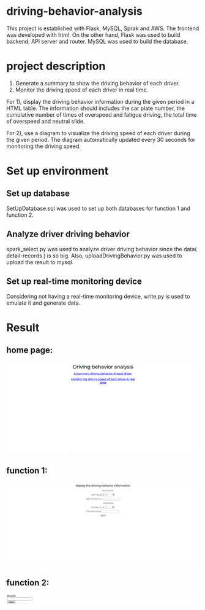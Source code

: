 # driving-behavior-analysis

This project is established with Flask, MySQL, Sprak and AWS. The frontend was developed with html. On the other hand, Flask was used to build backend, API server and router. MySQL was used to build the database. 

# project description

1. Generate a summary to show the driving behavior of each driver.
2. Monitor the driving speed of each driver in real time.

For 1), display the driving behavior information during the given period in a HTML table. The information should includes the car plate number, the cumulative number of times of overspeed and fatigue driving, the total time of overspeed and neutral slide.

For 2), use a diagram to visualize the driving speed of each driver during the given period. The diagram automatically updated every 30 seconds for monitoring the driving speed.

# Set up environment

## Set up database
SetUpDatabase.sql was used to set up both databases for function 1 and function 2.

## Analyze driver driving behavior
spark_select.py was used to analyze driver driving behavior since the data( detail-records ) is so big. Also, uploadDrivingBehavior.py was used to upload the result to mysql.

## Set up real-time monitoring device
Considering not having a real-time monitoring device, write.py is used to emulate it and generate data.

# Result

## home page:
<p align="center">
  <img src="https://github.com/chanalan321/driving-behavior-analysis/blob/a5cc543b91196c634b589460b511364ce9274cd8/photo/home.png">
</p>

## function 1:
<p align="center">
  <img src="https://github.com/chanalan321/driving-behavior-analysis/blob/a5cc543b91196c634b589460b511364ce9274cd8/photo/function%201.1.png">
</p>

## function 2:
<p align="center">
  <img src="https://github.com/chanalan321/driving-behavior-analysis/blob/a5cc543b91196c634b589460b511364ce9274cd8/photo/function%202.1.png">
</p>
